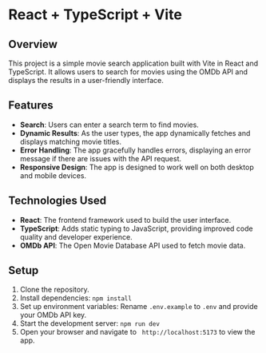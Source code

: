 # React + TypeScript + Vite

## Overview
This project is a simple movie search application built with Vite in React and TypeScript. It allows users to search for movies using the OMDb API and displays the results in a user-friendly interface.

## Features
- **Search**: Users can enter a search term to find movies.
- **Dynamic Results**: As the user types, the app dynamically fetches and displays matching movie titles.
- **Error Handling**: The app gracefully handles errors, displaying an error message if there are issues with the API request.
- **Responsive Design**: The app is designed to work well on both desktop and mobile devices.

## Technologies Used
- **React**: The frontend framework used to build the user interface.
- **TypeScript**: Adds static typing to JavaScript, providing improved code quality and developer experience.
- **OMDb API**: The Open Movie Database API used to fetch movie data.

## Setup
1. Clone the repository.
2. Install dependencies: `npm install`
3. Set up environment variables: Rename `.env.example` to `.env` and provide your OMDb API key.
4. Start the development server: `npm run dev`
5. Open your browser and navigate to ` http://localhost:5173` to view the app.
